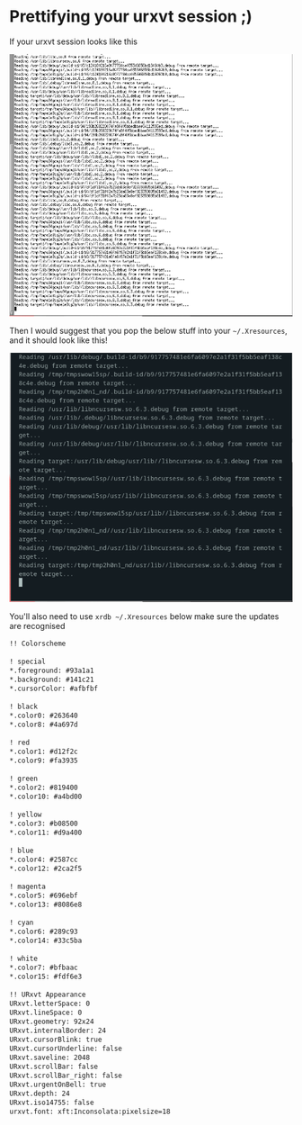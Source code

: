 # Prettifying your urxvt session ;)

If your urxvt session looks like this

![](../assets/img/resources/ugly.png)

Then I would suggest that you pop the below stuff into your `~/.Xresources`, and it should look like this!

![](../assets/img/resources/nice.png)

You'll also need to use `xrdb ~/.Xresources` below make sure the updates are recognised

```shell
!! Colorscheme

! special
*.foreground: #93a1a1
*.background: #141c21
*.cursorColor: #afbfbf

! black
*.color0: #263640
*.color8: #4a697d

! red
*.color1: #d12f2c
*.color9: #fa3935

! green
*.color2: #819400
*.color10: #a4bd00

! yellow
*.color3: #b08500
*.color11: #d9a400

! blue
*.color4: #2587cc
*.color12: #2ca2f5

! magenta
*.color5: #696ebf
*.color13: #8086e8

! cyan
*.color6: #289c93
*.color14: #33c5ba

! white
*.color7: #bfbaac
*.color15: #fdf6e3

!! URxvt Appearance
URxvt.letterSpace: 0
URxvt.lineSpace: 0
URxvt.geometry: 92x24
URxvt.internalBorder: 24
URxvt.cursorBlink: true
URxvt.cursorUnderline: false
URxvt.saveline: 2048
URxvt.scrollBar: false
URxvt.scrollBar_right: false
URxvt.urgentOnBell: true
URxvt.depth: 24
URxvt.iso14755: false
urxvt.font: xft:Inconsolata:pixelsize=18
```